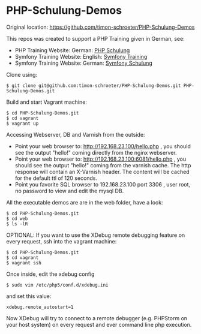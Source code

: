 PHP-Schulung-Demos
==================

Original location: https://github.com/timon-schroeter/PHP-Schulung-Demos

This repos was created to support a PHP Training given in German, see:
* PHP Training Website: German: [PHP Schulung](http://www.php-schulung.de/)
* Symfony Training Website: English: [Symfony Training](http://www.php-schulung.de/en/symfony-training/)
* Symfony Training Website: German: [Symfony Schulung](http://www.php-schulung.de/symfony-schulung/)


Clone using:
```
$ git clone git@github.com:timon-schroeter/PHP-Schulung-Demos.git PHP-Schulung-Demos.git
```
Build and start Vagrant machine:
```
$ cd PHP-Schulung-Demos.git
$ cd vagrant
$ vagrant up
```

Accessing Webserver, DB and Varnish from the outside:
* Point your web browser to: http://192.168.23.100/hello.php , you should see the output "hello!" coming directly from the nginx webserver.
* Point your web browser to: http://192.168.23.100:6081/hello.php , you should see the output "hello!" coming from the varnish cache. The http response will contain an X-Varnish header. The content will be cached for the default ttl of 120 seconds.
* Point you favorite SQL browser to 192.168.23.100 port 3306 , user root, no password to view and edit the mysql DB.

All the executable demos are are in the web folder, have a look:
```
$ cd PHP-Schulung-Demos.git
$ cd web
$ ls -lR
```

OPTIONAL: If you want to use the XDebug remote debugging feature on every request, ssh into the vagrant machine:
```
$ cd PHP-Schulung-Demos.git
$ cd vagrant
$ vagrant ssh
```
Once inside, edit the xdebug config
```
$ sudo vim /etc/php5/conf.d/xdebug.ini
```
and set this value:
```
xdebug.remote_autostart=1
```
Now XDebug will try to connect to a remote debugger (e.g. PHPStorm on your host system) on every request and ever command line php execution.